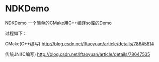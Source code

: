 # NDKDemo
NDKDemo
一个简单的CMake用C++编译so库的Demo


过程如下：

CMake(C++编写)
http://blog.csdn.net/lftaoyuan/article/details/78645814

传统JNI(C编写)
http://blog.csdn.net/lftaoyuan/article/details/78647535